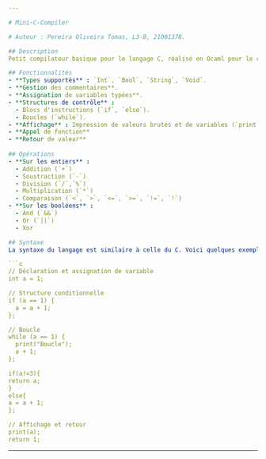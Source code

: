 ```yaml
---

# Mini-C-Compiler

# Auteur : Pereira Oliveira Tomas, L3-B, 21001378.

## Description
Petit compilateur basique pour le langage C, réalisé en Ocaml pour le cours d'interprétation et de compilation de la licence informatique de l'Université Paris 8.

## Fonctionnalités
- **Types supportés** : `Int`, `Bool`, `String`, `Void`.
- **Gestion des commentaires**.
- **Assignation de variables typées**.
- **Structures de contrôle** : 
  - Blocs d'instructions (`if`, `else`).
  - Boucles (`while`).
- **Affichage** : Impression de valeurs brutes et de variables (`print`) fonctionnant pour tout les type et avec un nombre dynamique d'argument.
- **Appel de fonction**
- **Retour de valeur**
  
## Opérations
- **Sur les entiers** :
  - Addition (`+`)
  - Soustraction (`-`)
  - Division (`/`,`%`)
  - Multiplication (`*`)
  - Comparaison (`<`, `>`, `<=`, `>=`, `!=`, `!`)
- **Sur les booléens** :
  - And (`&&`)
  - Or (`||`)
  - Xor

## Syntaxe
La syntaxe du langage est similaire à celle du C. Voici quelques exemples typiques de cette syntaxe :

```c
// Déclaration et assignation de variable
int a = 1;

// Structure conditionnelle
if (a == 1) {
  a = a + 1;
};

// Boucle
while (a == 1) {
  print("Boucle");
  a + 1;
};

if(a!=3){
return a;
}
else{
a = a + 1;
};

// Affichage et retour
print(a);
return 1;
```

---
```

